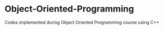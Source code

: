 # Object-Oriented-Programming
Codes implemented during Object Oriented Programming course using C++
